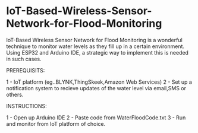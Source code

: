 # IoT-Based-Wireless-Sensor-Network-for-Flood-Monitoring


IoT-Based Wireless Sensor Network for Flood Monitoring is a wonderful technique to monitor water levels as they fill up in a certain environment. Using ESP32 and Arduino IDE, a strategic way to implement this is needed in such cases.



PREREQUISITS:

1 - IoT platform (eg..BLYNK,ThingSkeek,Amazon Web Services)
2 - Set up a notification system to recieve updates of the water level via email,SMS or others.



INSTRUCTIONS:

1 - Open up Arduino IDE
2 - Paste code from WaterFloodCode.txt
3 - Run and monitor from IoT platform of choice.

